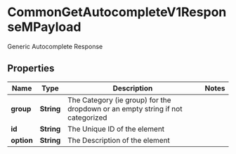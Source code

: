 

# CommonGetAutocompleteV1ResponseMPayload

Generic Autocomplete Response

## Properties

Name | Type | Description | Notes
------------ | ------------- | ------------- | -------------
**group** | **String** | The Category (ie group) for the dropdown or an empty string if not categorized | 
**id** | **String** | The Unique ID of the element | 
**option** | **String** | The Description of the element | 



